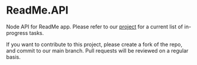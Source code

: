 # ReadMe.API
Node API for ReadMe app. Please refer to our [project](https://github.com/foscjos/ReadMe.UI/projects/1) for a current list of in-progress tasks.

If you want to contribute to this project, please create a fork of the repo, and commit to our main branch. Pull requests will be reviewed on a regular basis.
